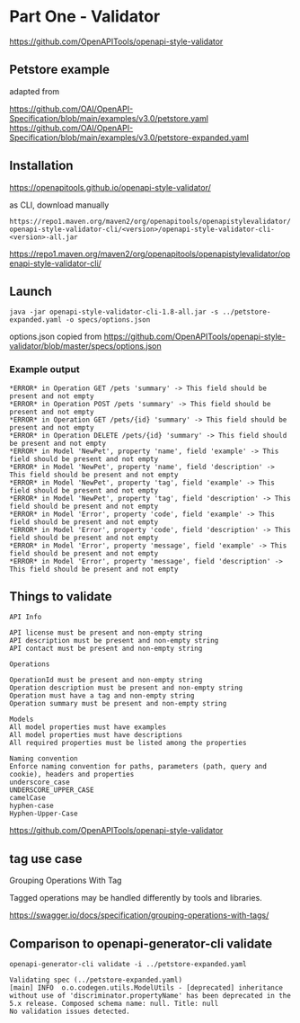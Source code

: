 # Part One - Validator

https://github.com/OpenAPITools/openapi-style-validator

## Petstore example

adapted from 

https://github.com/OAI/OpenAPI-Specification/blob/main/examples/v3.0/petstore.yaml
https://github.com/OAI/OpenAPI-Specification/blob/main/examples/v3.0/petstore-expanded.yaml


## Installation

https://openapitools.github.io/openapi-style-validator/

as CLI, download manually

```https://repo1.maven.org/maven2/org/openapitools/openapistylevalidator/openapi-style-validator-cli/<version>/openapi-style-validator-cli-<version>-all.jar```

https://repo1.maven.org/maven2/org/openapitools/openapistylevalidator/openapi-style-validator-cli/

## Launch

    java -jar openapi-style-validator-cli-1.8-all.jar -s ../petstore-expanded.yaml -o specs/options.json


options.json copied from https://github.com/OpenAPITools/openapi-style-validator/blob/master/specs/options.json

### Example output

    *ERROR* in Operation GET /pets 'summary' -> This field should be present and not empty
    *ERROR* in Operation POST /pets 'summary' -> This field should be present and not empty
    *ERROR* in Operation GET /pets/{id} 'summary' -> This field should be present and not empty
    *ERROR* in Operation DELETE /pets/{id} 'summary' -> This field should be present and not empty
    *ERROR* in Model 'NewPet', property 'name', field 'example' -> This field should be present and not empty
    *ERROR* in Model 'NewPet', property 'name', field 'description' -> This field should be present and not empty
    *ERROR* in Model 'NewPet', property 'tag', field 'example' -> This field should be present and not empty
    *ERROR* in Model 'NewPet', property 'tag', field 'description' -> This field should be present and not empty
    *ERROR* in Model 'Error', property 'code', field 'example' -> This field should be present and not empty
    *ERROR* in Model 'Error', property 'code', field 'description' -> This field should be present and not empty
    *ERROR* in Model 'Error', property 'message', field 'example' -> This field should be present and not empty
    *ERROR* in Model 'Error', property 'message', field 'description' -> This field should be present and not empty

## Things to validate

    API Info
    
    API license must be present and non-empty string
    API description must be present and non-empty string
    API contact must be present and non-empty string

    Operations
    
    OperationId must be present and non-empty string
    Operation description must be present and non-empty string
    Operation must have a tag and non-empty string
    Operation summary must be present and non-empty string

    Models
    All model properties must have examples
    All model properties must have descriptions
    All required properties must be listed among the properties

    Naming convention
    Enforce naming convention for paths, parameters (path, query and cookie), headers and properties
    underscore_case
    UNDERSCORE_UPPER_CASE
    camelCase
    hyphen-case
    Hyphen-Upper-Case

https://github.com/OpenAPITools/openapi-style-validator


## tag use case

Grouping Operations With Tag

Tagged operations may be handled differently by tools and libraries. 

https://swagger.io/docs/specification/grouping-operations-with-tags/

## Comparison to openapi-generator-cli validate

    openapi-generator-cli validate -i ../petstore-expanded.yaml

    Validating spec (../petstore-expanded.yaml)
    [main] INFO  o.o.codegen.utils.ModelUtils - [deprecated] inheritance without use of 'discriminator.propertyName' has been deprecated in the 5.x release. Composed schema name: null. Title: null
    No validation issues detected.
